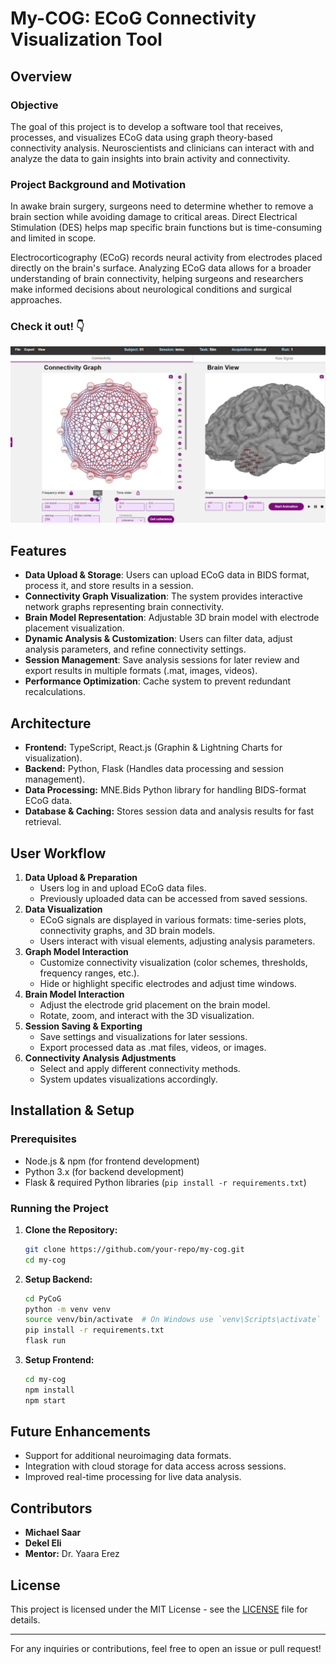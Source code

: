 # My-COG: ECoG Connectivity Visualization Tool

## Overview

### Objective
The goal of this project is to develop a software tool that receives, processes, and visualizes ECoG data using graph theory-based connectivity analysis. Neuroscientists and clinicians can interact with and analyze the data to gain insights into brain activity and connectivity.

### Project Background and Motivation
In awake brain surgery, surgeons need to determine whether to remove a brain section while avoiding damage to critical areas. Direct Electrical Stimulation (DES) helps map specific brain functions but is time-consuming and limited in scope.

Electrocorticography (ECoG) records neural activity from electrodes placed directly on the brain's surface. Analyzing ECoG data allows for a broader understanding of brain connectivity, helping surgeons and researchers make informed decisions about neurological conditions and surgical approaches.

### Check it out! 👇

[![Watch the demo](MyCoG_thumbnailpng.png)](https://youtu.be/nWfnXMeuaLM)


## Features
- **Data Upload & Storage**: Users can upload ECoG data in BIDS format, process it, and store results in a session.
- **Connectivity Graph Visualization**: The system provides interactive network graphs representing brain connectivity.
- **Brain Model Representation**: Adjustable 3D brain model with electrode placement visualization.
- **Dynamic Analysis & Customization**: Users can filter data, adjust analysis parameters, and refine connectivity settings.
- **Session Management**: Save analysis sessions for later review and export results in multiple formats (.mat, images, videos).
- **Performance Optimization**: Cache system to prevent redundant recalculations.

## Architecture
- **Frontend:** TypeScript, React.js (Graphin & Lightning Charts for visualization).
- **Backend:** Python, Flask (Handles data processing and session management).
- **Data Processing:** MNE.Bids Python library for handling BIDS-format ECoG data.
- **Database & Caching:** Stores session data and analysis results for fast retrieval.

## User Workflow
1. **Data Upload & Preparation**
   - Users log in and upload ECoG data files.
   - Previously uploaded data can be accessed from saved sessions.
2. **Data Visualization**
   - ECoG signals are displayed in various formats: time-series plots, connectivity graphs, and 3D brain models.
   - Users interact with visual elements, adjusting analysis parameters.
3. **Graph Model Interaction**
   - Customize connectivity visualization (color schemes, thresholds, frequency ranges, etc.).
   - Hide or highlight specific electrodes and adjust time windows.
4. **Brain Model Interaction**
   - Adjust the electrode grid placement on the brain model.
   - Rotate, zoom, and interact with the 3D visualization.
5. **Session Saving & Exporting**
   - Save settings and visualizations for later sessions.
   - Export processed data as .mat files, videos, or images.
6. **Connectivity Analysis Adjustments**
   - Select and apply different connectivity methods.
   - System updates visualizations accordingly.

## Installation & Setup
### Prerequisites
- Node.js & npm (for frontend development)
- Python 3.x (for backend development)
- Flask & required Python libraries (`pip install -r requirements.txt`)

### Running the Project
1. **Clone the Repository:**
   ```sh
   git clone https://github.com/your-repo/my-cog.git
   cd my-cog
   ```
2. **Setup Backend:**
   ```sh
   cd PyCoG
   python -m venv venv
   source venv/bin/activate  # On Windows use `venv\Scripts\activate`
   pip install -r requirements.txt
   flask run
   ```
3. **Setup Frontend:**
   ```sh
   cd my-cog
   npm install
   npm start
   ```

## Future Enhancements
- Support for additional neuroimaging data formats.
- Integration with cloud storage for data access across sessions.
- Improved real-time processing for live data analysis.

## Contributors
- **Michael Saar**  
- **Dekel Eli**  
- **Mentor:** Dr. Yaara Erez

## License
This project is licensed under the MIT License - see the [LICENSE](LICENSE) file for details.

---
For any inquiries or contributions, feel free to open an issue or pull request!


